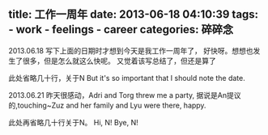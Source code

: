 title: 工作一周年
date: 2013-06-18 04:10:39
tags: 
    - work
    - feelings
    - career
categories: 碎碎念
---

2013.06.18
写下上面的日期时才想到今天是我工作一周年了， 好快呀。想想也发生了很多，但是怎么就这么快呢。
又觉着该写总结了，但还是算了

此处省略几十行，关于N
But it's so important that I should note the date. 


2013.06.21
昨天很感动，Adri and Torg threw me a party, 据说是An提议的,touching~Zuz and her family and Lyu were there, happy.

此处再省略几十行关于N。
Hi, N!
Bye, N!

